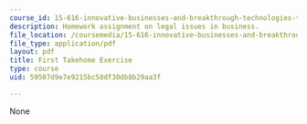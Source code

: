```yaml
---
course_id: 15-616-innovative-businesses-and-breakthrough-technologies-the-legal-issues-fall-2004
description: Homework assignment on legal issues in business.
file_location: /coursemedia/15-616-innovative-businesses-and-breakthrough-technologies-the-legal-issues-fall-2004/59507d9e7e9215bc58df30db8b29aa3f_ex1.pdf
file_type: application/pdf
layout: pdf
title: First Takehome Exercise
type: course
uid: 59507d9e7e9215bc58df30db8b29aa3f

---
```

None